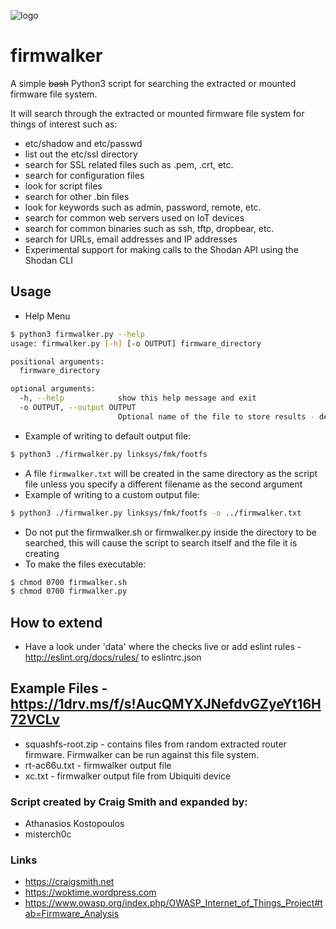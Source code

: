 ![logo](https://github.com/craigz28/firmwalker/blob/master/firmwalker-logo.jpg)
# firmwalker
A simple ~~bash~~ Python3 script for searching the extracted or mounted firmware file system.

It will search through the extracted or mounted firmware file system for things of interest such as:

* etc/shadow and etc/passwd
* list out the etc/ssl directory
* search for SSL related files such as .pem, .crt, etc.
* search for configuration files
* look for script files
* search for other .bin files
* look for keywords such as admin, password, remote, etc.
* search for common web servers used on IoT devices
* search for common binaries such as ssh, tftp, dropbear, etc.
* search for URLs, email addresses and IP addresses
* Experimental support for making calls to the Shodan API using the Shodan CLI

## Usage
* Help Menu
```bash
$ python3 firmwalker.py --help
usage: firmwalker.py [-h] [-o OUTPUT] firmware_directory

positional arguments:
  firmware_directory

optional arguments:
  -h, --help            show this help message and exit
  -o OUTPUT, --output OUTPUT
                        Optional name of the file to store results - defaults to "firmwalker.txt"

```
* Example of writing to default output file:
``` bash
$ python3 ./firmwalker.py linksys/fmk/footfs
```
* A file `firmwalker.txt` will be created in the same directory as the script file unless you specify a different filename as the second argument
* Example of writing to a custom output file:
```bash
$ python3 ./firmwalker.py linksys/fmk/footfs -o ../firmwalker.txt
```
* Do not put the firmwalker.sh or firmwalker.py inside the directory to be searched, this will cause the script to search itself and the file it is creating
* To make the files executable:
``` bash
$ chmod 0700 firmwalker.sh
$ chmod 0700 firmwalker.py
```

## How to extend
* Have a look under 'data' where the checks live or add eslint rules - http://eslint.org/docs/rules/ to eslintrc.json

## Example Files - https://1drv.ms/f/s!AucQMYXJNefdvGZyeYt16H72VCLv
* squashfs-root.zip - contains files from random extracted router firmware. Firmwalker can be run against this file system.
* rt-ac66u.txt - firmwalker output file
* xc.txt - firmwalker output file from Ubiquiti device 
### Script created by Craig Smith and expanded by:
* Athanasios Kostopoulos
* misterch0c

### Links
* https://craigsmith.net
* https://woktime.wordpress.com
* https://www.owasp.org/index.php/OWASP_Internet_of_Things_Project#tab=Firmware_Analysis
